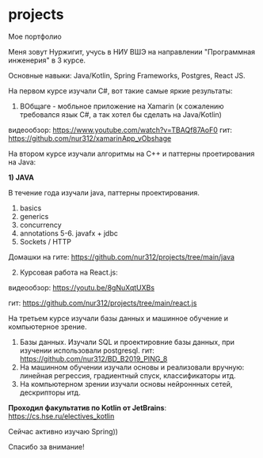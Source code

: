 # projects
Мое портфолио

Меня зовут Нуржигит, учусь в НИУ ВШЭ на направлении "Программная инженерия" в 3 курсе.

Основные навыки: Java/Kotlin, Spring Frameworks, Postgres, React JS.

На первом курсе изучали C#, вот такие самые яркие результаты:

1) ВОбщаге - мобльное приложение на Xamarin (к сожалению требовался язык С#, а так хотел бы сделать на Java/Kotlin)

  видеообзор: https://www.youtube.com/watch?v=TBAQf87AoF0
  гит: https://github.com/nur312/xamarinApp_vObshage

На втором курсе изучали алгоритмы на C++ и паттерны проетирования на Java:

**1)  JAVA**

В течение года изучали java, паттерны проектирования.

1. basics
2. generics
3. concurrency
4. annotations
5-6. javafx + jdbc
7. Sockets / HTTP

Домашки на гите: https://github.com/nur312/projects/tree/main/java


2) Курсовая работа на React.js:

  видеообзор: https://youtu.be/8gNuXqtUXBs
  
  гит: https://github.com/nur312/projects/tree/main/react.js
  
На третьем курсе изучали базы данных и машинное обучение и компьютерное зрение.

1) Базы данных. Изучали SQL и проектировние базы данных, при изучении использовали postgresql.
  гит: https://github.com/nur312/BD_B2019_PING_8
2) На машинном обучении изучали основы и реализовали вручную: линейная регрессия, градиентный спуск, классификаторы итд.
3) На компьютерном зрении изучали основы нейроннных сетей, дескрипторы итд.

**Проходил факультатив по Kotlin от JetBrains**:
https://cs.hse.ru/electives_kotlin

Сейчас активно изучаю Spring))

Спасибо за внимание!
